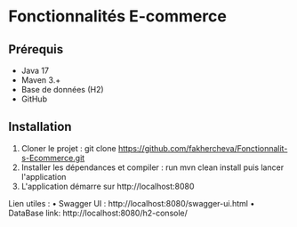 # Fonctionnalités E-commerce

## Prérequis

- Java 17
- Maven 3.+
- Base de données (H2)
- GitHub

## Installation

1. Cloner le projet :  git clone https://github.com/fakhercheva/Fonctionnalit-s-Ecommerce.git
2. Installer les dépendances et compiler :  run mvn clean install  puis lancer l'application
3. L'application démarre sur http://localhost:8080

Lien utiles :
•	Swagger UI : http://localhost:8080/swagger-ui.html
•   DataBase link: http://localhost:8080/h2-console/